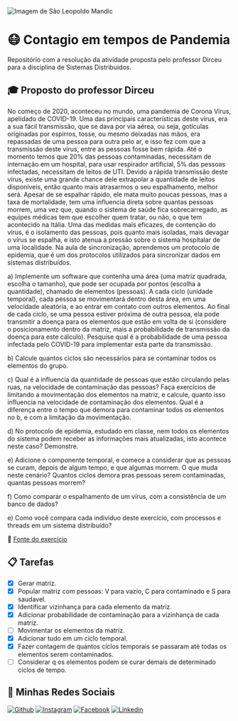 <img src="https://www.slmandic.edu.br/wp-content/uploads/2020/02/Capa-noticia-coronavirus.png" alt="Imagem de São Leopoldo Mandic">

# :mask: Contagio em tempos de Pandemia

Repositório com a resolução da atividade proposta pelo professor Dirceu para a disciplina de Sistemas Distribuidos.

## :mortar_board: Proposto do professor Dirceu

No começo de 2020, aconteceu no mundo, uma pandemia de Corona Vírus, apelidado de COVID-19. Uma das principais características deste vírus, era a sua fácil transmissão, que se dava por via aérea, ou seja, gotículas originadas por espirros, tosse, ou mesmo deixadas nas mãos, era repassadas de uma pessoa para outra pelo ar, e isso fez com que a transmissão deste vírus, entre as pessoas fosse bem rápida.
Até o momento temos que 20% das pessoas contaminadas, necessitam de internação em um hospital, para usar respirador artificial, 5% das pessoas infectadas, necessitam de leitos de UTI. Devido a rápida transmissão deste vírus, existe uma grande chance dele extrapolar a quantidade de leitos disponíveis, então quanto mais atrasarmos o seu espalhamento, melhor será.
Apesar de se espalhar rápido, ele mata muito poucas pessoas, mas a taxa de mortalidade, tem uma influencia direta sobre quantas pessoas morrem, uma vez que, quando o sistema de saúde fica sobrecarregado, as equipes médicas tem que escolher quem tratar, ou não, o que tem acontecido na Itália.
Uma das medidas mais eficazes, de contenção do vírus, é o isolamento das pessoas, pois quanto mais isoladas, mais devagar o vírus se espalha, e isto atenua a pressão sobre o sistema hospitalar de uma localidade.
Na aula de sincronização, aprendemos um protocolo de epidemia, que é um dos protocolos utilizados para sincronizar dados em sistemas distribuídos.

a) Implemente um software que contenha uma área (uma matriz quadrada, escolha o tamanho), que pode ser ocupada por pontos (escolha a quantidade), chamado de elementos (pessoas). A cada ciclo (unidade temporal), cada pessoa se movimentará dentro desta área, em uma velocidade aleatória, e ao entrar em contato com outros elementos. Ao final de cada ciclo, se uma pessoa estiver próxima de outra pessoa, ela pode transmitir a doença para os elementos que estão em volta de si (considere o posicionamento dentro da matriz, mais a probabilidade de transmissão da doença para este cálculo). Pesquise qual é a probabilidade de uma pessoa infectada pelo COVID-19 para implementar esta parte da transmissão.

b) Calcule quantos ciclos são necessários para se contaminar todos os elementos do grupo.

c) Qual é a influencia da quantidade de pessoas que estão circulando pelas ruas, na velocidade de contaminação das pessoas? Faça exercícios de limitando a movimentação dos elementos na matriz, e calcule, quanto isso influencia na velocidade de contaminação dos elementos. Qual é a diferença entre o tempo que demora para contaminar todos os elementos no b, e com a limitação da movimentação.

d) No protocolo de epidemia, estudado em classe, nem todos os elementos do sistema podem receber as informações mais atualizadas, isto acontece neste caso? Demonstre.

e) Adicione o componente temporal, e comece a considerar que as pessoas se curam, depois de algum tempo, e que algumas morrem. O que muda neste cenário? Quantos ciclos demora pras pessoas serem contaminadas, quantas pessoas morrem?

f) Como comparar o espalhamento de um vírus, com a consistência de um banco de dados?

e) Como você compara cada indivíduo deste exercício, com processos e threads em um sistema distribuído?

:link: [Fonte do exercício](https://dirceuprofessor.blogspot.com/2020/03/exercicios-pra-epocas-de-pandemia.html)

## :clipboard: Tarefas

- [x] Gerar matriz.
- [x] Popular matriz com pessoas: V para vazio, C para contaminado e S para saudavel.
- [x] Identificar vizinhança para cada elemento da matriz.
- [x] Adicionar probabilidade de contaminação para a vizinhança de cada matriz.
- [ ] Movimentar os elementos da matriz.
- [x] Adicionar tudo em um ciclo temporal.
- [x] Fazer contagem de quantos ciclos temporais se passaram até todas os elementos serem contaminados.
- [ ] Considerar q os elementos podem se curar demais de determinado ciclos de tempo.

## :iphone: Minhas Redes Sociais
 
   <a href="https://github.com/AbnerPS" target="_blank" >
    <img alt="Github" src="https://img.shields.io/badge/Github--%23F8952D?style=social&logo=github"></a> 
  
  <a href="https://www.instagram.com/abner.p.s/" target="_blank" >
    <img alt="Instagram" src="https://img.shields.io/badge/Instagram--%23F8952D?style=social&logo=instagram"></a> 
  
  <a href="https://www.facebook.com/AbnerGuthiwill" target="_blank" >
    <img alt="Facebook" src="https://img.shields.io/badge/Facebook--%23F8952D?style=social&logo=facebook"></a> 

  <a href="https://www.linkedin.com/in/abner-pereira-silva-8715a326/" target="_blank" >
    <img alt="Linkedin" src="https://img.shields.io/badge/Linkedin--%23F8952D?style=social&logo=linkedin"></a>